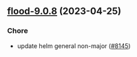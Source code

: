 

## [flood-9.0.8](https://github.com/truecharts/charts/compare/flood-9.0.7...flood-9.0.8) (2023-04-25)

### Chore

- update helm general non-major ([#8145](https://github.com/truecharts/charts/issues/8145))
  
  